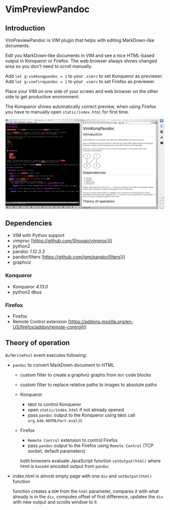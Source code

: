 # VimPreviewPandoc

## Introduction

VimPreviewPandoc is VIM plugin that helps with editing MarkDown-like documents.

Edit you MarkDown-like documents in VIM and see a nice HTML-based output in Konqueror or Firefox.
The web browser always shows changed area so you don't need to scroll manually.

Add `let g:vimkonqpandoc = 1` to your `.vimrc` to set Konqueror as previewer.
Add `let g:vimfirepandoc = 1` to your `.vimrc` to set Firefox as previewer.

Place your VIM on one side of your screen and web browser on the other side to get
productive environment.

The Konqueror shows automatically correct preview, when using Firefox you have to manually open `static/index.html` for first time.

![Screenshot](screen-1.png)

## Dependencies

 - VIM with Python support
 - vimproc [https://github.com/Shougo/vimproc]()
 - python2
 - pandoc *1.12.3.3*
 - pandocfilters [https://github.com/jgm/pandocfilters]()
 - graphviz

### Konqueror

 - Konqueror *4.13.0*
 - python2 dbus

### Firefox

 - Firefox
 - Remote Control extension [https://addons.mozilla.org/en-US/firefox/addon/remote-control]()

## Theory of operation

 `BufWritePost` event executes following:

 - `pandoc` to convert MarkDown document to HTML

    - custom filter to create a graphviz graphs from `dot` code blocks
    - custom filter to replace relative paths to images to absolute paths

    - Konqueror

        - `DBUS` to control Konqueror
        - open `static/index.html` if not already opened
        - pass `pandoc` output to the Konqueror using `DBUS` call `org.kde.KHTMLPart.evalJS`

    - Firefox

        - `Remote Control` extension to control Firefox
        - pass `pandoc` output to the Firefox using `Remote Control` (TCP socket, default parameters)

        both browsers evaluate JavaScript function `setOutput(html)` where html is `base64` encoded output from `pandoc`

 - index.html is almost empty page with one `div` and `setOutput(html)` function

     function creates a `DOM` from the `html` parameter, compares it with what already is in the `div`, computes offset of first difference, updates the `div` with new output and scrolls window to it

